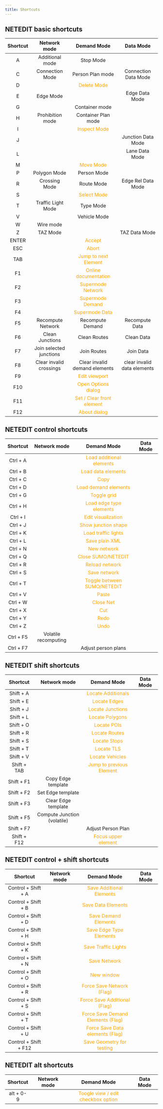 ```yaml
---
title: Shortcuts
---
```


## NETEDIT basic shortcuts

| Shortcut | Network mode | Demand Mode | Data Mode |
|:---:|:---:|:-:|:---:|
| A | Additional mode | Stop Mode | |
| C | Connection Mode | Person Plan mode | Connection Data Mode|
| D | | <span style="color:orange">Delete Mode</span> | |
| E | Edge Mode | | Edge Data Mode |
| G | | Container mode |
| H | Prohibition mode | Container Plan mode | |
| I | | <span style="color:orange">Inspect Mode</span> | |
| J | | | Junction Data Mode |
| L | | | Lane Data Mode |
| M | | <span style="color:orange">Move Mode</span> | |
| P | Polygon Mode | Person Mode | |
| R | Crossing Mode | Route Mode | Edge Rel Data Mode |
| S | | <span style="color:orange">Select Mode</span> | |
| T | Traffic Light Mode | Type Mode | |
| V | | Vehicle Mode | |
| W | Wire mode | | |
| Z | TAZ Mode | | TAZ Data Mode |
| ENTER | | <span style="color:orange">Accept</span> | |
| ESC | | <span style="color:orange">Abort</span> | |
| TAB | | <span style="color:orange">Jump to next Element</span> | |
| F1 | | <span style="color:orange">Online documentation</span> | |
| F2 | | <span style="color:orange">Supermode Network</span> | |
| F3 | | <span style="color:orange">Supermode Demand</span> | |
| F4 | | <span style="color:orange">Supermode Data</span> | |
| F5 | Recompute Network | Recompute Demand | Recompute Data |
| F6 | Clean Junctions | Clean Routes | Clean Data |
| F7 | Join selected junctions | Join Routes | Join Data |
| F8 | Clear invalid crossings | Clear invalid demand elements | clear invalid data elements |
| F9 | | <span style="color:orange">Edit viewport</span> | |
| F10 | | <span style="color:orange">Open Options dialog</span> | |
| F11 | | <span style="color:orange">Set / Clear front element</span> | |
| F12 | | <span style="color:orange">About dialog</span> | |

## NETEDIT control shortcuts

| Shortcut | Network mode | Demand Mode | Data Mode |
|:---:|:---:|:-:|:---:|
| Ctrl + A | | <span style="color:orange">Load additional elements</span> | |
| Ctrl + B | | <span style="color:orange">Load data elements</span> | |
| Ctrl + C | | <span style="color:orange">Copy</span> | |
| Ctrl + D | | <span style="color:orange">Load demand elements</span> | |
| Ctrl + G | | <span style="color:orange">Toggle grid</span> | |
| Ctrl + H | | <span style="color:orange">Load edge type elements</span> | |
| Ctrl + I | | <span style="color:orange">Edit visualization</span> | |
| Ctrl + J | | <span style="color:orange">Show junction shape</span> | |
| Ctrl + K | | <span style="color:orange">Load traffic lights</span> | |
| Ctrl + L | | <span style="color:orange">Save plain XML</span> | |
| Ctrl + N | | <span style="color:orange">New network</span> | |
| Ctrl + Q | | <span style="color:orange">Close SUMO/NETEDIT</span> | |
| Ctrl + R | | <span style="color:orange">Reload network</span>| |
| Ctrl + S | | <span style="color:orange">Save network</span> |
| Ctrl + T | | <span style="color:orange">Toggle between SUMO/NETEDIT</span>| |
| Ctrl + V | | <span style="color:orange">Paste</span> | |
| Ctrl + W | | <span style="color:orange">Close Net</span> | |
| Ctrl + X | | <span style="color:orange">Cut | |
| Ctrl + Y | | <span style="color:orange">Redo</span>| |
| Ctrl + Z | | <span style="color:orange">Undo</span>| |
| Ctrl + F5 | Volatile recomputing | | |
| Ctrl + F7 | | Adjust person plans| |

## NETEDIT shift shortcuts

| Shortcut | Network mode | Demand Mode | Data Mode |
|:---:|:---:|:-:|:---:|
| Shift + A | | <span style="color:orange">Locate Additionals</span> | |
| Shift + E | | <span style="color:orange">Locate Edges</span> | |
| Shift + J | | <span style="color:orange">Locate Junctions</span> | |
| Shift + L | | <span style="color:orange">Locate Polygons</span> | |
| Shift + O | | <span style="color:orange">Locate POIs</span> | |
| Shift + R | | <span style="color:orange">Locate Routes</span> | |
| Shift + S | | <span style="color:orange">Locate Stops</span> | |
| Shift + T | | <span style="color:orange">Locate TLS</span> | |
| Shift + V | | <span style="color:orange">Locate Vehicles</span> | |
| Shift + TAB | | <span style="color:orange">Jump to previous Element</span> | |
| Shift + F1 | Copy Edge template | | |
| Shift + F2 | Set Edge template | | |
| Shift + F3 | Clear Edge template| | |
| Shift + F5 | Compute Junction (volatile) || |
| Shift + F7 | | Adjust Person Plan | |
| Shift + F12 | | <span style="color:orange">Focus upper element</span> | |

## NETEDIT control + shift shortcuts

| Shortcut | Network mode | Demand Mode | Data Mode |
|:---:|:---:|:-:|:---:|
| Control + Shift + A | | <span style="color:orange">Save Additional Elements</span> | |
| Control + Shift + B | | <span style="color:orange">Save Data Elements</span> | |
| Control + Shift + D | | <span style="color:orange">Save Demand Elements</span> | |
| Control + Shift + H | | <span style="color:orange">Save Edge Type Elements</span> | |
| Control + Shift + K | | <span style="color:orange">Save Traffic Lights</span> | |
| Control + Shift + N | | <span style="color:orange">Save Network</span> | |
| Control + Shift + O | | <span style="color:orange">New window</span> | |
| Control + Shift + R | | <span style="color:orange">Force Save Network (Flag)</span> | |
| Control + Shift + S | | <span style="color:orange">Force Save Additional (Flag)</span> | |
| Control + Shift + T | | <span style="color:orange">Force Save Demand Elements (Flag)</span> | |
| Control + Shift + U | | <span style="color:orange">Force Save Data elements (Flag)</span> | |
| Control + Shift + F12 | | <span style="color:orange">Save Geometry for testing</span> | |

## NETEDIT alt shortcuts

| Shortcut | Network mode | Demand Mode | Data Mode |
|:---:|:---:|:-:|:---:|
| alt + 0-9 | | <span style="color:orange">Toogle view / edit checkbox option</span> | |